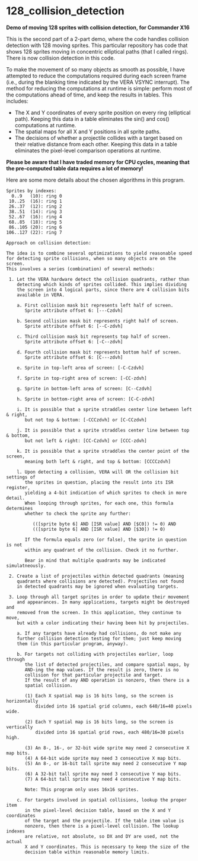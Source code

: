# 128_collision_detection
<b>Demo of moving 128 sprites with collision detection, for Commander X16</b>

This is the second part of a 2-part demo, where the code handles
collision detection with 128 moving sprites. This particular repository
has code that shows 128 sprites moving in concentric elliptical
paths (that I called rings). There is now collision detection
in this code.

To make the movement of so many objects as smooth as possible, I have attempted
to reduce the computations required during each screen frame (i.e., during the
blanking time indicated by the VERA VSYNC interrupt). The method for reducing
the computations at runtime is simple: perform most of the computations ahead
of time, and keep the results in tables. This includes:

* The X and Y coordinates of every sprite position on every ring (elliptical path).
Keeping this data in a table eliminates the sin() and cos() computations at runtime.
* The spatial maps for all X and Y positions in all sprite paths.
* The decisions of whether a projectile collides with a target based on their
relative distance from each other. Keeping this data in a table eliminates the
pixel-level comparison operations at runtime.

<b>Please be aware that I have traded memory for CPU cycles, meaning that the
pre-computed table data requires a lot of memory!</b>

Here are some more details about the chosen algorithms in this program.

```
Sprites by indexes:
  0..9   (10): ring 0
 10..25  (16): ring 1
 26..37  (12): ring 2
 38..51  (14): ring 3
 52..67  (16): ring 4
 68..85  (18): ring 5
 86..105 (20): ring 6
106..127 (22): ring 7

Approach on collision detection:

The idea is to combine several optimizations to yield reasonable speed
for detecting sprite collisions, when so many objects are on the screen.
This involves a series (combination) of several methods:

 1. Let the VERA hardware detect the collision quadrants, rather than
    detecting which kinds of sprites collided. This implies dividing
    the screen into 4 logical parts, since there are 4 collision bits
    available in VERA.

    a. First collision mask bit represents left half of screen.
       Sprite attribute offset 6: [---Czdvh]

    b. Second collision mask bit represents right half of screen.
       Sprite attribute offset 6: [--C-zdvh]

    c. Third collision mask bit represents top half of screen.
       Sprite attribute offset 6: [-C--zdvh]

    d. Fourth collision mask bit represents bottom half of screen.
       Sprite attribute offset 6: [C---zdvh]

    e. Sprite in top-left area of screen: [-C-Czdvh]

    f. Sprite in top-right area of screen: [-CC-zdvh]

    g. Sprite in bottom-left area of screen: [C--Czdvh]

    h. Sprite in bottom-right area of screen: [C-C-zdvh]

    i. It is possible that a sprite straddles center line between left & right,
       but not top & bottom: [-CCCzdvh] or [C-CCzdvh]

    j. It is possible that a sprite straddles center line between top & bottom,
       but not left & right: [CC-Czdvh] or [CCC-zdvh]

    k. It is possible that a sprite straddles the center point of the screen,
       meaning both left & right, and top & bottom: [CCCCzdvh]

    l. Upon detecting a collision, VERA will OR the collision bit settings of
       the sprites in question, placing the result into its ISR register,
       yielding a 4-bit indication of which sprites to check in more detail.
       When looping through sprites, for each one, this formula determines
       whether to check the sprite any further:

          (([sprite byte 6] AND [ISR value] AND [$C0]) != 0) AND
          (([sprite byte 6] AND [ISR value] AND [$30]) != 0)

       If the formula equals zero (or false), the sprite in question is not
       within any quadrant of the collision. Check it no further.
       
       Bear in mind that multiple quadrants may be indicated simulatneously.

 2. Create a list of projectiles within detected quadrants (meaning
    quadrants where collisions are detected). Projectiles not found
    in detected quadrants may be ignored when evaluating targets.

 3. Loop through all target sprites in order to update their movement
    and appearances. In many applications, targets might be destroyed and
    removed from the screen. In this application, they continue to move,
    but with a color indicating their having been hit by projectiles.
    
    a. If any targets have already had collisions, do not make any
    further collision detection testing for them; just keep moving
    them (in this particular program, anyway).

    b. For targets not colliding with projectiles earlier, loop through
       the list of detected projectiles, and compare spatial maps, by
       AND-ing the map values. If the result is zero, there is no
       collision for that particular projectile and target.
       If the result of any AND operation is nonzero, then there is a
       spatial collision. 

       (1) Each X spatial map is 16 bits long, so the screen is horizontally
           divided into 16 spatial grid columns, each 640/16=40 pixels wide.

       (2) Each Y spatial map is 16 bits long, so the screen is vertically
           divided into 16 spatial grid rows, each 480/16=30 pixels high.

       (3) An 8-, 16-, or 32-bit wide sprite may need 2 consecutive X map bits. 
       (4) A 64-bit wide sprite may need 3 consecutive X map bits.
       (5) An 8-, or 16-bit tall sprite may need 2 consecutive Y map bits. 
       (6) A 32-bit tall sprite may need 3 consecutive Y map bits. 
       (7) A 64-bit tall sprite may need 4 consecutive Y map bits.

       Note: This program only uses 16x16 sprites.

    c. For targets involved in spatial collisions, lookup the proper item
       in the pixel-level decision table, based on the X and Y coordinates
       of the target and the projectile. If the table item value is
       nonzero, then there is a pixel-level collision. The lookup indexes
       are relative, not absolute, so DX and DY are used, not the actual
       X and Y coordinates. This is necessary to keep the size of the
       decision table within reasonable memory limits.

```
